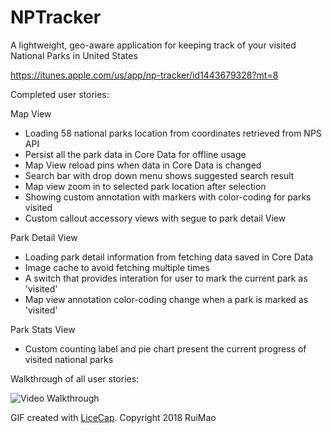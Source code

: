# NPTracker

A lightweight, geo-aware application for keeping track of your visited National Parks in United States 

https://itunes.apple.com/us/app/np-tracker/id1443679328?mt=8


Completed user stories:

Map View
 - Loading 58 national parks location from coordinates retrieved from NPS API
 - Persist all the park data in Core Data for offline usage
 - Map View reload pins when data in Core Data is changed
 - Search bar with drop down menu shows suggested search result
 - Map view zoom in to selected park location after selection
 - Showing custom annotation with markers with color-coding for parks visited
 - Custom callout accessory views with segue to park detail View

Park Detail View
 - Loading park detail information from fetching data saved in Core Data
 - Image cache to avoid fetching multiple times
 - A switch that provides interation for user to mark the current park as 'visited'
 - Map view annotation color-coding change when a park is marked as 'visited'

Park Stats View
 - Custom counting label and pie chart present the current progress of visited national parks

Walkthrough of all user stories:

![Video Walkthrough](https://github.com/mr618show/NPTracker/blob/master/NPTracker.gif) 



GIF created with [LiceCap](http://www.cockos.com/licecap/).
Copyright 2018 RuiMao
